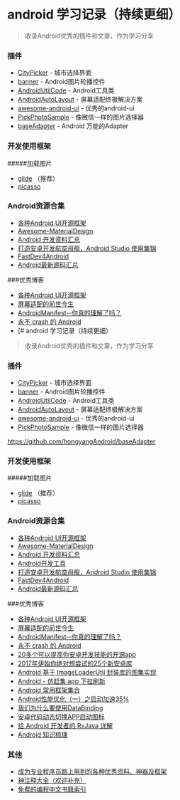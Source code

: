 # android 学习记录（持续更细）

>收录Android优秀的插件和文章，作为学习分享

### 插件

* [CityPicker](https://github.com/zaaach/CityPicker) - 城市选择界面
* [banner](https://github.com/youth5201314/banner) - Android图片轮播控件
* [AndroidUtilCode](https://github.com/Blankj/AndroidUtilCode) - Android工具类
* [AndroidAutoLayout](https://github.com/hongyangAndroid/AndroidAutoLayout) - 屏幕适配终极解决方案
* [awesome-android-ui](https://github.com/hongyangAndroid/AndroidAutoLayout) - 优秀的android-ui
* [PickPhotoSample](https://github.com/Werb/PickPhotoSample) - 像微信一样的图片选择器
* [baseAdapter](https://github.com/hongyangAndroid/baseAdapter) - Android 万能的Adapter





### 开发使用框架

#####加载图片

* [glide](https://github.com/bumptech/glide) （推荐）
* [picasso](https://github.com/square/picasso)

### Android资源合集

* [各种Android UI开源框架](https://github.com/Tim9Liu9/TimLiu-Android)
* [Awesome-MaterialDesign](https://github.com/lightSky/Awesome-MaterialDesign)
* [Android 开发资料汇总](https://github.com/tonycheng93/Android-development-summary)   
* [打造安卓开发航空母舰，Android Studio 使用集锦](https://github.com/jp1017/Android-Development-Aircraft-Carrier)
* [FastDev4Android](https://github.com/jiangqqlmj/FastDev4Android)
* [Android最新源码汇总](http://androidblog.cn/index.php/Source/)

###优秀博客

* [各种Android UI开源框架](https://github.com/Tim9Liu9/TimLiu-Android)
* [屏幕适配的前世今生](http://blog.csdn.net/lin_t_s/article/details/55271002)
* [AndroidManifest--你真的理解了吗？](http://www.jianshu.com/p/6ed30112d4a4)
* [永不 crash 的 Android](https://gold.xitu.io/entry/58a54482128fe1006463406f)
* [# android 学习记录（持续更细）

>收录Android优秀的插件和文章，作为学习分享

### 插件

* [CityPicker](https://github.com/zaaach/CityPicker) - 城市选择界面
* [banner](https://github.com/youth5201314/banner) - Android图片轮播控件
* [AndroidUtilCode](https://github.com/Blankj/AndroidUtilCode) - Android工具类
* [AndroidAutoLayout](https://github.com/hongyangAndroid/AndroidAutoLayout) - 屏幕适配终极解决方案
* [awesome-android-ui](https://github.com/hongyangAndroid/AndroidAutoLayout) - 优秀的android-ui
* [PickPhotoSample](https://github.com/Werb/PickPhotoSample) - 像微信一样的图片选择器

https://github.com/hongyangAndroid/baseAdapter
### 开发使用框架

#####加载图片

* [glide](https://github.com/bumptech/glide) （推荐）
* [picasso](https://github.com/square/picasso)

### Android资源合集

* [各种Android UI开源框架](https://github.com/Tim9Liu9/TimLiu-Android)
* [Awesome-MaterialDesign](https://github.com/lightSky/Awesome-MaterialDesign)
* [Android 开发资料汇总](https://github.com/tonycheng93/Android-development-summary) 
* [Android开发工具](https://github.com/inferjay/AndroidDevTools)   
* [打造安卓开发航空母舰，Android Studio 使用集锦](https://github.com/jp1017/Android-Development-Aircraft-Carrier)
* [FastDev4Android](https://github.com/jiangqqlmj/FastDev4Android)
* [Android最新源码汇总](http://androidblog.cn/index.php/Source/)

###优秀博客

* [各种Android UI开源框架](https://github.com/Tim9Liu9/TimLiu-Android)
* [屏幕适配的前世今生](http://blog.csdn.net/lin_t_s/article/details/55271002)
* [AndroidManifest--你真的理解了吗？](http://www.jianshu.com/p/6ed30112d4a4)
* [永不 crash 的 Android](https://gold.xitu.io/entry/58a54482128fe1006463406f)
* [20多个可以提高你安卓开发技能的开源app](http://www.jcodecraeer.com/a/anzhuokaifa/androidkaifa/2017/0214/7114.html) 
* [2017年伊始你绝对想尝试的25个新安卓库](http://www.jcodecraeer.com/a/anzhuokaifa/androidkaifa/2017/0216/7122.html)  
* [Android 基于 ImageLoaderUtil 封装库的图集实现](https://gold.xitu.io/entry/58a664368d6d810057caae6c)  
* [Android - 仿赶集 app 下拉刷新](http://sangenan.top/2017/01/11/donkeyRefresh/)  
* [Android 常用框架集合](https://gold.xitu.io/post/5875da3cac502e006476de1a)  
* [Android性能优化（一）之启动加速35%](https://gold.xitu.io/post/5874bff0128fe1006b443fa0)  
* [我们为什么要使用DataBinding](https://gold.xitu.io/entry/58a8fada5c497d005fbd8bd3)  
* [安卓代码动态切换APP启动图标](http://blog.csdn.net/hansion3333/article/details/54946304)
* [给 Android 开发者的 RxJava 详解](http://gank.io/post/560e15be2dca930e00da1083)
* [Android 知识梳理](https://gold.xitu.io/post/587dbaf9570c3522010e400e?utm_source=gold_browser_extension)

### 其他

* [成为专业程序员路上用到的各种优秀资料、神器及框架](https://gold.xitu.io/entry/58a57529128fe1006465864d)  
* [神注释大全（欢迎补充）](https://gold.xitu.io/entry/58758081ac502e006c359757) 
* [免费的编程中文书籍索引](https://github.com/justjavac/free-programming-books-zh_CN ) 






 







